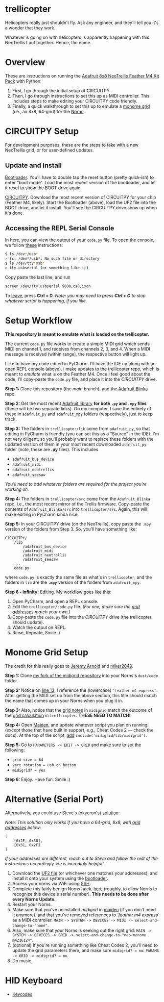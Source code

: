 # trellicopter

Helicopters really just shouldn't fly. Ask any engineer, and they'll tell you it's a wonder that they work.

Whatever is going on with helicopters is apparently happening with this NeoTrellis I put together. Hence, the name.

# Overview

These are instructions on running the [Adafruit 8x8 NeoTrellis Feather M4 Kit Pack](https://www.adafruit.com/product/1929?gclid=CjwKCAiAyc2BBhAaEiwA44-wW63PYCkAl9Zfi6kaksNPi9xqDzJIXK7--h8ihcQyx7eMPXnjFNWXXRoC15sQAvD_BwE) with Python:

1. First, I go through the initial setup of CIRCUITPY.
2. Then, I go through instructions to set this up as MIDI controller. This includes steps to make editing your CIRCUITPY code friendly.
3. Finally, a quick walkthrough to set this up to emulate a [monome grid](https://monome.org/docs/grid/) (i.e., an 8x8, 64-grid) for the [Norns](https://monome.org/norns/).

# CIRCUITPY Setup

For development purposes, these are the steps to take with a new NeoTrellis grid, or for user-defined updates.

## Update and Install

[Bootloader](https://learn.adafruit.com/adafruit-feather-m4-express-atsamd51/update-the-uf2-bootloader). You'll have to double tap the reset button (pretty quick-ish) to enter "boot mode". Load the most recent version of the bootloader, and let it reset to show the BOOT drive again.

[CIRCUITPY](https://learn.adafruit.com/welcome-to-circuitpython/installing-circuitpython#download-the-latest-version-2977908-4). Download the most recent version of CIRCUITPY for your chip (Feather M4, likely). Start the Bootloader (above), load the UF2 file into the BOOT drive, and let it install. You'll see the CIRCUITPY drive show up when it's done.

## Accessing the REPL Serial Console

In here, you can view the output of your `code.py` file. To open the console, we follow [these](https://www.bggofurther.com/2017/08/connect-to-serialconsole-terminal-with-macos-using-screen/) instructions:

```bash
$ ls /dev*/usb*
> ls: /dev*/usb*: No such file or directory
$ ls /dev/tty*usb*
> tty.usbserial (or something like it)
```

Copy paste the last line, and run

```bash
screen /dev/tty.usbserial 9600,cs8,ixon
```

To [leave](https://learn.adafruit.com/welcome-to-circuitpython/the-repl), press **Ctrl + D**. *Note: you may need to press **Ctrl + C** to stop whatever script is happening, if you like.*

# Setup Workflow

**This repository is meant to emulate what is loaded on the trellicopter.**

The current `code.py` file works to create a simple MIDI grid which sends MIDI on channel 1, and receives from channels 2, 3, and 4. When a MIDI message is received (within range), the respective button will light up.

I like to have my code edited in PyCharm. I'll have the IDE up along with an open REPL console (above). I make updates to the trellicopter repo, which is meant to *emulate* what is on the Feather M4. Once I feel good about the code, I'll copy-paste the `code.py` file, and place it into the *CIRCUITPY* drive.

**Step 1:** Clone this repository (the *main* branch), and the [Adafruit Blinka](https://github.com/adafruit/Adafruit_Blinka) repo.

**Step 2:** Get the most recent [Adafruit library](https://github.com/adafruit/Adafruit_CircuitPython_Bundle/releases/latest) **for both `.py` and `.mpy` files** (these will be two separate links). On my computer, I save the entirety of these in `adafruit_py` and `adafruit_mpy` folders (respectively), just to keep track.

**Step 3:** The folders in `trellicopter/lib` come from `adafruit_py`, so that editing in PyCharm is friendly (you can set this as a "Source" in the IDE). I'm not very diligent, so you'll probably want to replace these folders with the updated version of them in your most recent downloaded `adafruit_py` folder (note, these are **.py** files). This includes

- `adafruit_bus_device`
- `adafruit_midi`
- `adafruit_neotrellis`
- `adafruit_seesaw`

*You'll need to add whatever folders are required for the project you're working on.*

**Step 4:** The folders in `trellicopter/src` come from the `Adafruit_Blinka` repo, i.e., the most recent mirror of the Trellis firmware. Copy-paste the contents of `Adafruit_Blinka/src` into `trellicopter/src`. Again, this will make editing in PyCharm kinda nice.

**Step 5:** In your CIRCUITPY drive (on the NeoTrellis), copy paste the `.mpy` version of the folders from Step 3. So, you'll have something like:

```
CIRCUITPY/
    /lib
        /adafruit_bus_device
        /adafruit_midi
        /adafruit_neotrellis
        /adafruit_seesaw
    ...
    code.py
```

where `code.py` is exactly the same file as what's in `trellicopter`, and the folders in `lib` are the **`.mpy`** version of the folders from `adafruit_mpy`.

**Step 6 - infinity:** Editing. My workflow goes like this:

1. Open PyCharm, and open a REPL console.
2. Edit the `trellicopter/code.py` file. *(For one, make sure the [grid addresses](https://learn.adafruit.com/adafruit-neotrellis/tiling) match your own.)*
3. Copy-paste the `code.py` file into the *CIRCUITPY* drive (the trellicopter should update).
4. Watch the output on REPL.
5. Rinse, Repeate, Smile :)

# Monome Grid Setup

The credit for this really goes to [Jeremy Arnold](https://github.com/jaggednz) and [miker2049](https://github.com/miker2049).

**Step 1:** Clone [my fork of the midigrid repository](https://github.com/airportpeople/midigrid) into your Norns's `dust/code` folder.

**Step 2:** Notice on [line 13](https://github.com/airportpeople/midigrid/blob/master/lib/supported_devices.lua#L13), I reference the (lowercase) `'feather m4 express'`. After getting the MIDI set up from the above section, this title should match the name that comes up in your Norns when you plug it in.

**Step 3:** Also, notice that the [grid notes](https://github.com/airportpeople/midigrid/blob/master/lib/devices/generic_device.lua#L4) in `midigrid` match the outcome of the [grid calculation](https://github.com/airportpeople/trellicopter/blob/main/code.py#L46) in `trellicopter`. **THESE NEED TO MATCH!**

**Step 4:** Open [Maiden](https://monome.org/docs/norns/maiden/), and update whatever script you plan on running (except those that have built in support, e.g., Cheat Codes 2 — check the docs). At the top of the script, [add](https://github.com/airportpeople/midigrid#instructions) `include('midigrid/lib/midigrid')`.

**Step 5:** Go to `PARAMETERS -> EDIT -> GRID` and make sure to set the following:

- `grid size = 64`
- `vert rotation = usb on bottom`
- `midigrid? = yes`

**Step 6:** Enjoy. Have fun. Smile :)

# Alternative (Serial Port)

Alternatively, you could use Steve's (okyeron's) [solution](https://github.com/okyeron/neotrellis-monome):

*Note: This solution only works if you have a 64-grid, 8x8, with [grid addresses](https://learn.adafruit.com/adafruit-neotrellis/tiling) below:*

```
[
    [0x2E, 0x30],
    [0x31, 0x2F]
]
```
*If your addresses are different, reach out to Steve and follow the rest of the instructions accordingly. He is incredibly helpful!*

1. Download the [UF2 file](./neotrellis_f_m4_8x8.UF2) (or whichever one matches your addresses), and install it onto your system using the [bootloader](#update-and-install).
2. Access your norns via WiFi using [SSH](https://monome.org/docs/norns/wifi-files/#ssh).
3. Complete this fairly benign Norns hack, [here](https://github.com/okyeron/neotrellis-monome#norns-shield) (roughly, to allow Norns to recognize this device's serial number). **This needs to be done after every Norns Update.**
4. Restart your Norns.
5. Make sure that you've uninstalled *midigrid* in [maiden](https://monome.org/docs/norns/maiden/) (if you don't need it anymore), and that you've removed references to *'feather m4 express'* as a MIDI controller. `MAIN -> SYSTEM -> DEVICES -> MIDI -> select-and-change-to-"none"`.
6. Also, make sure that your Norns is seeking out the right grid: `MAIN -> SYSTEM -> DEVICES -> GRID -> select-and-change-to-"neo-monome m4216124"`.
7. (optional) If you're running something like Cheat Codes 2, you'll need to update the grid parameters there, and make sure `midigrid? = no`: `PARAMS -> GRID -> midigrid? = no`.
8. Do music.

# HID Keyboard

* [Keycodes](https://github.com/adafruit/Adafruit_CircuitPython_HID/blob/master/adafruit_hid/keycode.py)

